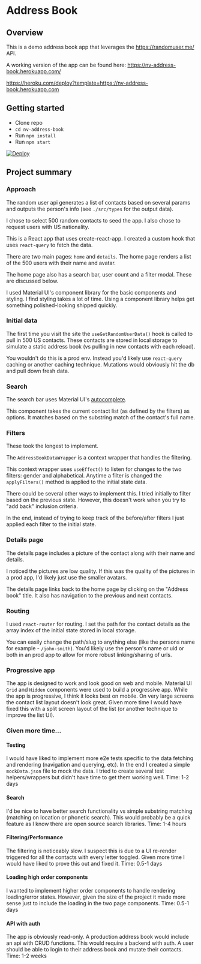 # Address Book

## Overview

This is a demo address book app that leverages the https://randomuser.me/ API.

A working version of the app can be found here: https://nv-address-book.herokuapp.com/

https://heroku.com/deploy?template=https://nv-address-book.herokuapp.com

## Getting started

- Clone repo
- `cd nv-address-book`
- Run `npm install`
- Run `npm start`

[![Deploy](https://www.herokucdn.com/deploy/button.svg)](https://heroku.com/deploy)

## Project summary

### Approach

The random user api generates a list of contacts based on several params and outputs the person's info (see `./src/types` for the output data).

I chose to select 500 random contacts to seed the app. I also chose to request users with US nationality.

This is a React app that uses create-react-app. I created a custom hook that uses `react-query` to fetch the data.

There are two main pages: `home` and `details`. The home page renders a list of the 500 users with their name and avatar.

The home page also has a search bar, user count and a filter modal. These are discussed below.

I used Material UI's component library for the basic components and styling. I find styling takes a lot of time. Using a component library helps get something polished-looking shipped quickly.

### Initial data

The first time you visit the site the `useGetRandomUserData()` hook is called to pull in 500 US contacts. These contacts are stored in local storage to simulate a static address book (vs pulling in new contacts with each reload).

You wouldn't do this is a prod env. Instead you'd likely use `react-query` caching or another caching technique. Mutations would obviously hit the db and pull down fresh data.

### Search

The search bar uses Material UI's [autocomplete](https://mui.com/components/autocomplete/).

This component takes the current contact list (as defined by the filters) as options. It matches based on the substring match of the contact's full name.

### Filters

These took the longest to implement.

The `AddressBookDataWrapper` is a context wrapper that handles the filtering.

This context wrapper uses `useEffect()` to listen for changes to the two filters: gender and alphabetical. Anytime a filter is changed the `applyFilters()` method is applied to the initial state data.

There could be several other ways to implement this. I tried initially to filter based on the previous state. However, this doesn't work when you try to "add back" inclusion criteria.

In the end, instead of trying to keep track of the before/after filters I just applied each filter to the initial state.

### Details page

The details page includes a picture of the contact along with their name and details.

I noticed the pictures are low quality. If this was the quality of the pictures in a prod app, I'd likely just use the smaller avatars.

The details page links back to the home page by clicking on the "Address book" title. It also has navigation to the previous and next contacts.

### Routing

I used `react-router` for routing. I set the path for the contact details as the array index of the initial state stored in local storage.

You can easily change the path/slug to anything else (like the persons name for example - `/john-smith`). You'd likely use the person's name or uid or both in an prod app to allow for more robust linking/sharing of urls.

### Progressive app

The app is designed to work and look good on web and mobile. Material UI `Grid` and `Hidden` components were used to build a progressive app. While the app is progressive, I think it looks best on mobile. On very large screens the contact list layout doesn't look great. Given more time I would have fixed this with a split screen layout of the list (or another technique to improve the list UI).

### Given more time...

#### Testing

I would have liked to implement more e2e tests specific to the data fetching and rendering (navigation and querying, etc). In the end I created a simple `mockData.json` file to mock the data. I tried to create several test helpers/wrappers but didn't have time to get them working well.
Time: 1-2 days

#### Search

I'd be nice to have better search functionality vs simple substring matching (matching on location or phonetic search). This would probably be a quick feature as I know there are open source search libraries.
Time: 1-4 hours

#### Filtering/Performance

The filtering is noticeably slow. I suspect this is due to a UI re-render triggered for all the contacts with every letter toggled. Given more time I would have liked to prove this out and fixed it.
Time: 0.5-1 days

#### Loading high order components

I wanted to implement higher order components to handle rendering loading/error states. However, given the size of the project it made more sense just to include the loading in the two page components.
Time: 0.5-1 days

#### API with auth

The app is obviously read-only. A production address book would include an api with CRUD functions. This would require a backend with auth. A user should be able to login to their address book and mutate their contacts.
Time: 1-2 weeks
